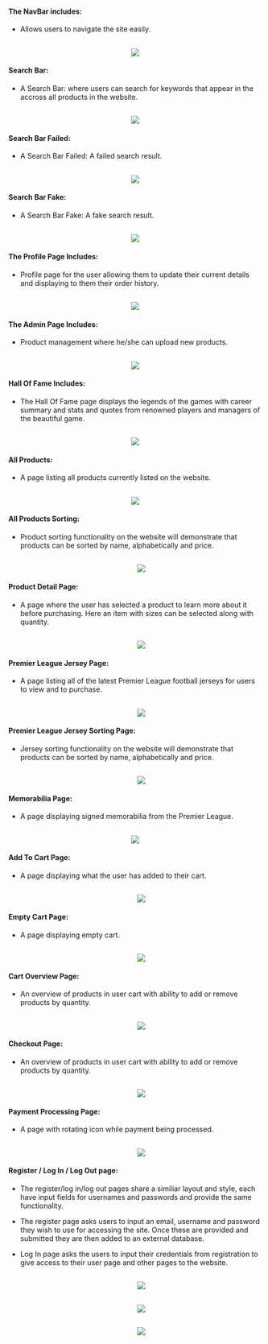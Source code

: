    #### The NavBar includes:
-   Allows users to navigate the site easily.

   <h2 align="center"><img src="https://github.com/Elippsis007/Premier-League-HoF/blob/main/readme_images/website_images/navbar.png"></h2>

   #### Search Bar:
-   A Search Bar: where users can search for keywords that appear in the accross all products in the website.

   <h2 align="center"><img src="https://github.com/Elippsis007/Premier-League-HoF/blob/main/readme_images/website_images/search_function.png"></h2>

   #### Search Bar Failed:
-   A Search Bar Failed: A failed search result.

   <h2 align="center"><img src="https://github.com/Elippsis007/Premier-League-HoF/blob/main/readme_images/website_images/failed_search.png"></h2>

   #### Search Bar Fake:
-   A Search Bar Fake: A fake search result.

   <h2 align="center"><img src="https://github.com/Elippsis007/Premier-League-HoF/blob/main/readme_images/website_images/fake_search.png"></h2>

   #### The Profile Page Includes:
-   Profile page for the user allowing them to update their current details and displaying to them their order history.

  <h2 align="center"><img src="https://github.com/Elippsis007/Premier-League-HoF/blob/main/readme_images/website_images/profile.png"></h2>

   #### The Admin Page Includes:
-   Product management where he/she can upload new products.

   <h2 align="center"><img src="https://github.com/Elippsis007/Premier-League-HoF/blob/main/readme_images/website_images/prod_management.png"></h2>

   #### Hall Of Fame Includes:
-   The Hall Of Fame page displays the legends of the games with career summary and stats and quotes from renowned players and managers of the beautiful game.

   <h2 align="center"><img src="https://github.com/Elippsis007/Premier-League-HoF/blob/main/readme_images/website_images/hall_of_fame.png"></h2>
   
   #### All Products:
-   A page listing all products currently listed on the website.

<h2 align="center"><img src="https://github.com/Elippsis007/Premier-League-HoF/blob/main/readme_images/website_images/all_products.png"></h2>

   #### All Products Sorting:
-   Product sorting functionality on the website will demonstrate that products can be sorted by name, alphabetically and price.

    <h2 align="center"><img src="https://github.com/Elippsis007/Premier-League-HoF/blob/main/readme_images/website_images/all_products_sorting.png"></h2>
    
   #### Product Detail Page:
-   A page where the user has selected a product to learn more about it before purchasing. Here an item with sizes can be selected along with quantity.

    <h2 align="center"><img src="https://github.com/Elippsis007/Premier-League-HoF/blob/main/readme_images/website_images/product_detail.png"></h2>

   #### Premier League Jersey Page:
-   A page listing all of the latest Premier League football jerseys for users to view and to purchase.

    <h2 align="center"><img src="https://github.com/Elippsis007/Premier-League-HoF/blob/main/readme_images/website_images/jersey_page.png"></h2>

   #### Premier League Jersey Sorting Page:
-   Jersey sorting functionality on the website will demonstrate that products can be sorted by name, alphabetically and price.

    <h2 align="center"><img src="https://github.com/Elippsis007/Premier-League-HoF/blob/main/readme_images/website_images/jerseys_sorting.png"></h2>

   #### Memorabilia Page:
-   A page displaying signed memorabilia from the Premier League.

<h2 align="center"><img src="https://github.com/Elippsis007/Premier-League-HoF/blob/main/readme_images/website_images/memorabilia.png"></h2>

   #### Add To Cart Page:
-   A page displaying what the user has added to their cart.

    <h2 align="center"><img src="https://github.com/Elippsis007/Premier-League-HoF/blob/main/readme_images/website_images/add_to_cart.png"></h2>

   #### Empty Cart Page:
-   A page displaying empty cart.

    <h2 align="center"><img src="https://github.com/Elippsis007/Premier-League-HoF/blob/main/readme_images/website_images/empty_cart.png"></h2>

   #### Cart Overview Page:
-   An overview of products in user cart with ability to add or remove products by quantity.

    <h2 align="center"><img src="https://github.com/Elippsis007/Premier-League-HoF/blob/main/readme_images/website_images/cart_overview.png"></h2>
    
   #### Checkout Page:
-   An overview of products in user cart with ability to add or remove products by quantity.

    <h2 align="center"><img src="https://github.com/Elippsis007/Premier-League-HoF/blob/main/readme_images/website_images/checkout.png"></h2>
    
   #### Payment Processing Page:
-   A page with rotating icon while payment being processed.

    <h2 align="center"><img src="https://github.com/Elippsis007/Premier-League-HoF/blob/main/readme_images/website_images/processing_screen.png"></h2>
    
   #### Register / Log In / Log Out page:
-   The register/log in/log out pages share a similiar layout and style, each have input fields for usernames and passwords and provide the same functionality.
-   The register page asks users to input an email, username and password they wish to use for accessing the site. Once these are provided and submitted they are then added to an external database.
-   Log In page asks the users to input their credentials from registration to give access to their user page and other pages to the website.

    <h2 align="center"><img src="https://github.com/Elippsis007/Premier-League-HoF/blob/main/readme_images/website_images/sign_up-register.png"></h2>

    <h2 align="center"><img src="https://github.com/Elippsis007/Premier-League-HoF/blob/main/readme_images/website_images/sign_in-log_in.png"></h2>

    <h2 align="center"><img src="https://github.com/Elippsis007/Premier-League-HoF/blob/main/readme_images/website_images/sign_out.png"></h2>
